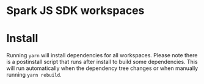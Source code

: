 # Spark JS SDK workspaces

# Install

Running `yarn` will install dependencies for all workspaces. Please note there is a postinstall script that runs after install to build some dependencies. This will run automatically when the dependency tree changes or when manually running `yarn rebuild`.
